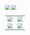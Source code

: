 <!-- ### Hi there 👋 -->


<img src="https://img.shields.io/badge/Docker-2CA5E0?style=for-the-badge&logo=docker&logoColor=white" /> <img src="https://img.shields.io/badge/kubernetes-326ce5.svg?&style=for-the-badge&logo=kubernetes&logoColor=white" />

  
<table border="0" cellpadding="0" frame="none" rules="none">
  <tr>
   <td><img align="center" src="https://github-readme-stats.vercel.app/api?username=kelein&count_private=true&show_icons=true&include_all_commits=true&hide=contribs&count_private=true&hide_rank=false" /></td>
    <td><img align="center" src="https://github-readme-stats.vercel.app/api/top-langs?username=kelein&layout=compact&langs_count=9" /></td>
<!--     <td><img src="http://github-profile-summary-cards.vercel.app/api/cards/repos-per-language?username=kelein&theme=default" /></td>   -->
  </tr>
  <tr>
    <td><img align="center" src="https://github-profile-summary-cards.vercel.app/api/cards/profile-details?username=kelein&theme=github" /></td>
    <td><img src="https://activity-graph.herokuapp.com/graph?username=kelein&theme=minimal" /></td>
  </tr>
</table>


<!--
**kelein/kelein** is a ✨ _special_ ✨ repository because its `README.md` (this file) appears on your GitHub profile.

Here are some ideas to get you started:

- 🔭 I’m currently working on ...
- 🌱 I’m currently learning ...
- 👯 I’m looking to collaborate on ...
- 🤔 I’m looking for help with ...
- 💬 Ask me about ...
- 📫 How to reach me: ...
- 😄 Pronouns: ...
- ⚡ Fun fact: ...
-->
